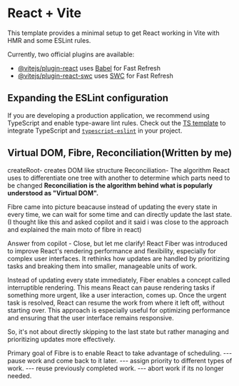 # React + Vite

This template provides a minimal setup to get React working in Vite with HMR and some ESLint rules.

Currently, two official plugins are available:

- [@vitejs/plugin-react](https://github.com/vitejs/vite-plugin-react/blob/main/packages/plugin-react/README.md) uses [Babel](https://babeljs.io/) for Fast Refresh
- [@vitejs/plugin-react-swc](https://github.com/vitejs/vite-plugin-react-swc) uses [SWC](https://swc.rs/) for Fast Refresh

## Expanding the ESLint configuration

If you are developing a production application, we recommend using TypeScript and enable type-aware lint rules. Check out the [TS template](https://github.com/vitejs/vite/tree/main/packages/create-vite/template-react-ts) to integrate TypeScript and [`typescript-eslint`](https://typescript-eslint.io) in your project.

## Virtual DOM, Fibre, Reconciliation(Written by me)

createRoot- creates DOM like structure
Reconciliation- The algorithm React uses to differentiate one tree with another to determine which parts need to be changed
**Reconciliation is the algorithm behind what is popularly understood as "Virtual DOM".**

Fibre came into picture beacause instead of updating the every state in every time, we can wait for some time and can directly update the last state.(I thought like this and asked copilot and it said i was close to the approach and explained the main moto of fibre in react)

Answer from copilot - Close, but let me clarify! React Fiber was introduced to improve React's rendering performance and flexibility, especially for complex user interfaces. It rethinks how updates are handled by prioritizing tasks and breaking them into smaller, manageable units of work.

Instead of updating every state immediately, Fiber enables a concept called interruptible rendering. This means React can pause rendering tasks if something more urgent, like a user interaction, comes up. Once the urgent task is resolved, React can resume the work from where it left off, without starting over. This approach is especially useful for optimizing performance and ensuring that the user interface remains responsive.

So, it's not about directly skipping to the last state but rather managing and prioritizing updates more effectively.

Primary goal of Fibre is to enable React to take advantage of scheduling.
--- pause work and come back to it later.
--- assign priority to different types of work.
--- reuse previously completed work.
--- abort work if its no longer needed.

